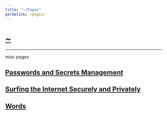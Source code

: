 ```yaml
---
title: "~/Pages"
permalink: /pages/
---
```


# [~](../README.md)

---

_misc pages_

## [Passwords and Secrets Management](secrets.md)

## [Surfing the Internet Securely and Privately](surfing.md)

## [Words](words.md)

<!-- ## [GNU/Linux](linux.html) -->

<!--

## [Virtualization](virtualization.md) -->

<!-- ## [Important Android Apps](android.md#apps) -->

<!-- ## [Important Linux Software](software.md) -->
<!-- [Linux Ricing](ricing.md) -->
